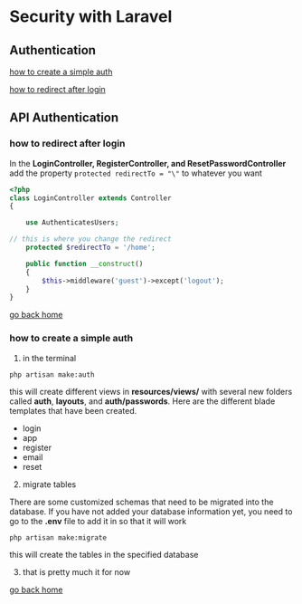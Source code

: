 # Security with Laravel

## Authentication

[how to create a simple auth][auth]

[how to redirect after login][redirect]

## API Authentication

[redirect]:#how-to-redirect
[auth]:#how-to-create-a-simple-auth
[home]:#security-with-laravel

### how to redirect after login
In the **LoginController, RegisterController, and ResetPasswordController**
add the property `protected redirectTo = "\"`  to whatever you want

```php
<?php
class LoginController extends Controller
{

    use AuthenticatesUsers;

// this is where you change the redirect
    protected $redirectTo = '/home';

    public function __construct()
    {
        $this->middleware('guest')->except('logout');
    }
}


```

[go back home][home]

### how to create a simple auth

1. in the terminal

`php artisan make:auth`

this will create different views in **resources/views/** with several new folders called
**auth**, **layouts**, and **auth/passwords**. Here are the different blade templates that have been
created.

- login
- app
- register
- email
- reset

2. migrate tables

There are some customized schemas that need to be migrated into the database. If you have
not added your database information yet, you need to go to the **.env** file to add it in
so that it will work

`php artisan make:migrate`

this will create the tables in the specified database

3. that is pretty much it for now

[go back home][home]
